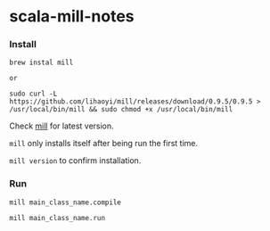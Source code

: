 # scala-mill-notes

### Install 

```
brew instal mill

or

sudo curl -L https://github.com/lihaoyi/mill/releases/download/0.9.5/0.9.5 > /usr/local/bin/mill && sudo chmod +x /usr/local/bin/mill
```

Check [mill](https://com-lihaoyi.github.io/mill/) for latest version.

`mill` only installs itself after being run the first time.

`mill version` to confirm installation.

### Run

```
mill main_class_name.compile

mill main_class_name.run
```
